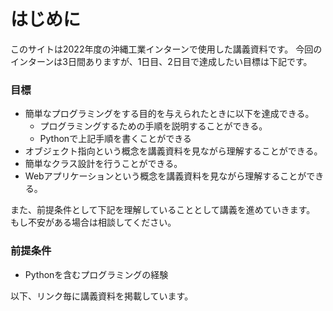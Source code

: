# はじめに

このサイトは2022年度の沖縄工業インターンで使用した講義資料です。
今回のインターンは3日間ありますが、1日目、2日目で達成したい目標は下記です。

### 目標
- 簡単なプログラミングをする目的を与えられたときに以下を達成できる。
  - プログラミングするための手順を説明することができる。
  - Pythonで上記手順を書くことができる
- オブジェクト指向という概念を講義資料を見ながら理解することができる。
- 簡単なクラス設計を行うことができる。
- Webアプリケーションという概念を講義資料を見ながら理解することができる。

また、前提条件として下記を理解していることとして講義を進めていきます。
もし不安がある場合は相談してください。

### 前提条件
- Pythonを含むプログラミングの経験

以下、リンク毎に講義資料を掲載しています。



```{tableofcontents}
```
